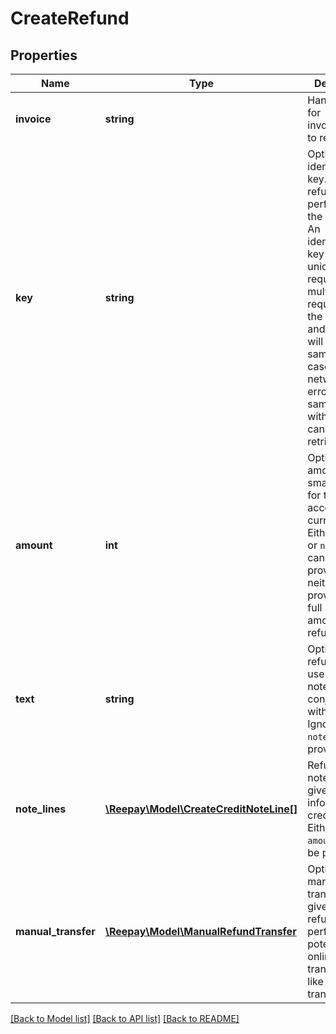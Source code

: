 # CreateRefund

## Properties
Name | Type | Description | Notes
------------ | ------------- | ------------- | -------------
**invoice** | **string** | Handle or id for invoice/charge to refund |
**key** | **string** | Optional idempotency key. Only one refund can be performed for the same key. An idempotency key identifies uniquely the request and multiple requests with the same key and invoice will yield the same result. In case of networking errors the same request with same key can safely be retried. | [optional]
**amount** | **int** | Optional amount in the smallest unit for the account currency. Either `amount` or `note_lines` can be provided, if neither is provided the full refundable amount is refunded. | [optional]
**text** | **string** | Optional refund text to use on credit note. Used in conjunction with `amount`. Ignored if `note_lines` is provided. | [optional]
**note_lines** | [**\Reepay\Model\CreateCreditNoteLine[]**](CreateCreditNoteLine.md) | Refund credit note lines to give detailed information for credit note. Either this or `amount` must be provided. | [optional]
**manual_transfer** | [**\Reepay\Model\ManualRefundTransfer**](ManualRefundTransfer.md) | Optional manual transfer. If given no refund will be performed on potential online settled transaction like card transaction. | [optional]

[[Back to Model list]](../README.md#documentation-for-models) [[Back to API list]](../README.md#documentation-for-api-endpoints) [[Back to README]](../README.md)


